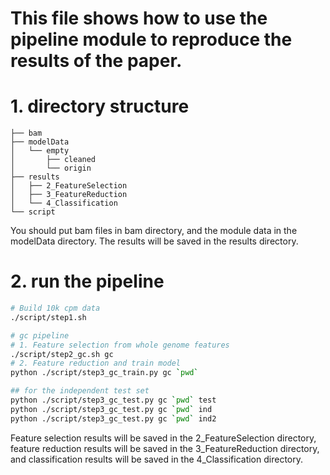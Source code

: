 # This file shows how to use the pipeline module to reproduce the results of the paper.

# 1. directory structure
```text
├── bam
├── modelData
│   └── empty
│       ├── cleaned
│       └── origin
├── results
│   ├── 2_FeatureSelection
│   ├── 3_FeatureReduction
│   └── 4_Classification
└── script 
```
You should put bam files in bam directory, and the module data in the modelData directory. The results will be saved in the results directory.

# 2. run the pipeline
```bash
# Build 10k cpm data
./script/step1.sh

# gc pipeline
# 1. Feature selection from whole genome features
./script/step2_gc.sh gc
# 2. Feature reduction and train model
python ./script/step3_gc_train.py gc `pwd`

## for the independent test set
python ./script/step3_gc_test.py gc `pwd` test 
python ./script/step3_gc_test.py gc `pwd` ind
python ./script/step3_gc_test.py gc `pwd` ind2
``` 
Feature selection results will be saved in the 2_FeatureSelection directory, feature reduction results will be saved in the 3_FeatureReduction directory, and classification results will be saved in the 4_Classification directory.
